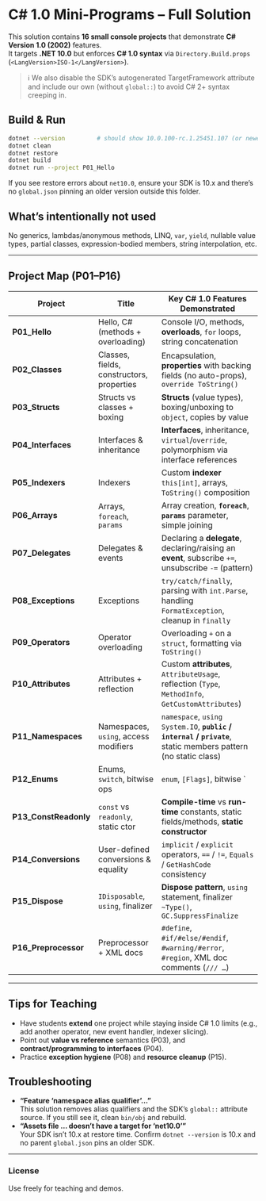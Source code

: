 # C# 1.0 Mini-Programs – Full Solution

This solution contains **16 small console projects** that demonstrate **C# Version 1.0 (2002)** features.  
It targets **.NET 10.0** but enforces **C# 1.0 syntax** via `Directory.Build.props` (`<LangVersion>ISO-1</LangVersion>`).

> ℹ️ We also disable the SDK’s autogenerated TargetFramework attribute and include our own (without `global::`) to avoid C# 2+ syntax creeping in.

## Build & Run

```bash
dotnet --version         # should show 10.0.100-rc.1.25451.107 (or newer 10.x)
dotnet clean
dotnet restore
dotnet build
dotnet run --project P01_Hello
```

If you see restore errors about `net10.0`, ensure your SDK is 10.x and there’s no `global.json` pinning an older version outside this folder.

## What’s intentionally **not** used
No generics, lambdas/anonymous methods, LINQ, `var`, `yield`, nullable value types, partial classes, expression-bodied members, string interpolation, etc.

---

## Project Map (P01–P16)

| Project | Title | Key C# 1.0 Features Demonstrated |
|---|---|---|
| **P01_Hello** | Hello, C# (methods + overloading) | Console I/O, methods, **overloads**, `for` loops, string concatenation |
| **P02_Classes** | Classes, fields, constructors, properties | Encapsulation, **properties** with backing fields (no auto-props), `override ToString()` |
| **P03_Structs** | Structs vs classes + boxing | **Structs** (value types), boxing/unboxing to `object`, copies by value |
| **P04_Interfaces** | Interfaces & inheritance | **Interfaces**, inheritance, `virtual`/`override`, polymorphism via interface references |
| **P05_Indexers** | Indexers | Custom **indexer** `this[int]`, arrays, `ToString()` composition |
| **P06_Arrays** | Arrays, `foreach`, `params` | Array creation, **`foreach`**, **`params`** parameter, simple joining |
| **P07_Delegates** | Delegates & events | Declaring a **delegate**, declaring/raising an **event**, subscribe `+=`, unsubscribe `-=` (pattern) |
| **P08_Exceptions** | Exceptions | `try/catch/finally`, parsing with `int.Parse`, handling `FormatException`, cleanup in `finally` |
| **P09_Operators** | Operator overloading | Overloading `+` on a `struct`, formatting via `ToString()` |
| **P10_Attributes** | Attributes + reflection | Custom **attributes**, `AttributeUsage`, reflection (`Type`, `MethodInfo`, `GetCustomAttributes`) |
| **P11_Namespaces** | Namespaces, `using`, access modifiers | `namespace`, `using System.IO`, **`public` / `internal` / `private`**, static members pattern (no static class) |
| **P12_Enums** | Enums, `switch`, bitwise ops | `enum`, `[Flags]`, bitwise `| & ~`, `switch` on enums |
| **P13_ConstReadonly** | `const` vs `readonly`, static ctor | **Compile-time** vs **run-time** constants, static fields/methods, **static constructor** |
| **P14_Conversions** | User-defined conversions & equality | `implicit` / `explicit` operators, `==` / `!=`, `Equals` / `GetHashCode` consistency |
| **P15_Dispose** | `IDisposable`, `using`, finalizer | **Dispose pattern**, `using` statement, finalizer `~Type()`, `GC.SuppressFinalize` |
| **P16_Preprocessor** | Preprocessor + XML docs | `#define`, `#if/#else/#endif`, `#warning/#error`, `#region`, XML doc comments (`/// …`) |

---

## Tips for Teaching

- Have students **extend** one project while staying inside C# 1.0 limits (e.g., add another operator, new event handler, indexer slicing).
- Point out **value vs reference** semantics (P03), and **contract/programming to interfaces** (P04).
- Practice **exception hygiene** (P08) and **resource cleanup** (P15).

## Troubleshooting

- **“Feature ‘namespace alias qualifier’…”**  
  This solution removes alias qualifiers and the SDK’s `global::` attribute source. If you still see it, clean `bin/obj` and rebuild.
- **“Assets file … doesn’t have a target for ‘net10.0’”**  
  Your SDK isn’t 10.x at restore time. Confirm `dotnet --version` is 10.x and no parent `global.json` pins an older SDK.

---

### License
Use freely for teaching and demos.
